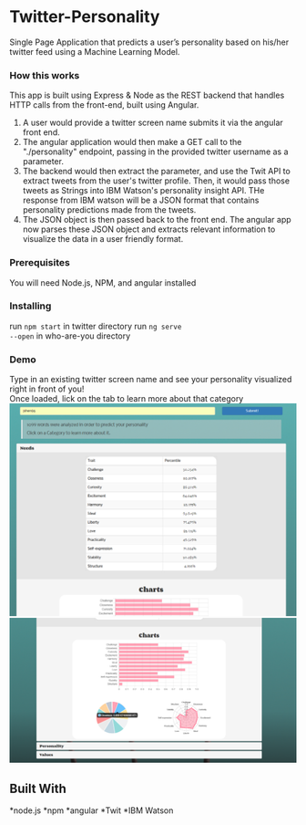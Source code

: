 


# Twitter-Personality

Single Page Application that predicts a user’s personality based on his/her twitter feed using a Machine Learning Model.


### How this works
This app is built using Express & Node as the REST backend that handles HTTP calls from the front-end, built using Angular.
<ol>
  <li>
A user would provide a twitter screen name submits it via the angular front end. </li>
   <li>The angular application would then make a GET call to the "./personality" endpoint, passing in the provided twitter username as a parameter.
</li>
   <li>The backend would then extract the parameter, and use the Twit API to extract tweets from the user's twitter profile. Then, it would pass those tweets as Strings into IBM Watson's personality insight API. THe response from IBM watson will be a JSON format that contains personality predictions made from the tweets. </li>
   <li>The JSON object is then passed back to the front end. The angular app now parses these JSON object and extracts relevant information to visualize the data in a user friendly format.</li>
</ol>

### Prerequisites

You will need Node.js, NPM, and angular installed

### Installing

run <code>npm start</code> in twitter directory
run <code>ng serve --open</code> in who-are-you directory

### Demo
Type in an existing twitter screen name and see your personality visualized right in front of you! <br>
Once loaded, lick on the tab to learn more about that category <br>
<img src = "Capture.PNG">
<img src = "screenshot.png">

## Built With

*node.js
*npm
*angular
*Twit
*IBM Watson

